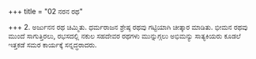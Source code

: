 +++
title = "02 ನರನ ರಥ"

+++
2. ಅರ್ಜುನನ ರಥ ಚಿಮ್ಮಿತು. ಧರ್ಮರಾಜನ ಶ್ರೇಷ್ಠ ರಥವು ಗಟ್ಟಿಯಾಗಿ ಚೀತ್ಕಾರ ಮಾಡಿತು. ಭೀಮನ ರಥವು ಮುಂದೆ ಸಾಗುತ್ತಿರಲು, ರಭಸದಲ್ಲಿ ನಕುಲ ಸಹದೇವರ ರಥಗಳು ಮುನ್ನುಗ್ಗಲು ಅಭಿಮನ್ಯು ಸಾತ್ಯಕಿಯರು ಕೂಡಲೆ ಇತ್ತಕಡೆ ಸಮರ ಕಾರ್ಯಕ್ಕೆ ಸನ್ನದ್ಧರಾದರು.